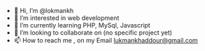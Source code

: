 - 👋 Hi, I’m @lokmankh
- 👀 I’m interested in web development 
- 🌱 I’m currently learning PHP, MySql, Javascript
- 💞️ I’m looking to collaborate on (no specific project yet)
- 📫 How to reach me , on my Email lukmankhaddour@gmail.com

<!---
lokmankh/lokmankh is a ✨ special ✨ repository because its `README.md` (this file) appears on your GitHub profile.
You can click the Preview link to take a look at your changes.
--->
